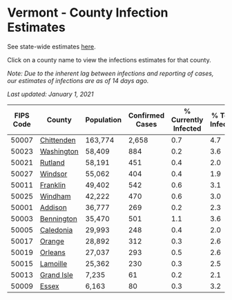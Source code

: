 # Vermont - County Infection Estimates

See state-wide estimates [here](/infections/us-vt).

Click on a county name to view the infections estimates for that county.

*Note: Due to the inherent lag between infections and reporting of cases, our estimates of infections are as of 14 days ago.*

*Last updated: January 1, 2021*

|   FIPS Code |                   County |   Population |   Confirmed Cases |   % Currently Infected |   % Total Infected |
|-------------|--------------------------|--------------|-------------------|------------------------|--------------------|
|       50007 | [Chittenden](chittenden) |      163,774 |             2,658 |                    0.7 |                4.7 |
|       50023 | [Washington](washington) |       58,409 |               884 |                    0.2 |                3.6 |
|       50021 |       [Rutland](rutland) |       58,191 |               451 |                    0.4 |                2.0 |
|       50027 |       [Windsor](windsor) |       55,062 |               404 |                    0.4 |                1.9 |
|       50011 |     [Franklin](franklin) |       49,402 |               542 |                    0.6 |                3.1 |
|       50025 |       [Windham](windham) |       42,222 |               470 |                    0.6 |                3.0 |
|       50001 |       [Addison](addison) |       36,777 |               269 |                    0.2 |                2.3 |
|       50003 | [Bennington](bennington) |       35,470 |               501 |                    1.1 |                3.6 |
|       50005 |   [Caledonia](caledonia) |       29,993 |               248 |                    0.4 |                2.0 |
|       50017 |         [Orange](orange) |       28,892 |               312 |                    0.3 |                2.6 |
|       50019 |       [Orleans](orleans) |       27,037 |               293 |                    0.5 |                2.6 |
|       50015 |     [Lamoille](lamoille) |       25,362 |               230 |                    0.3 |                2.5 |
|       50013 | [Grand Isle](grand-isle) |        7,235 |                61 |                    0.2 |                2.1 |
|       50009 |           [Essex](essex) |        6,163 |                80 |                    0.3 |                3.2 |